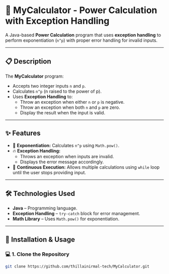 # 🔢 MyCalculator - Power Calculation with Exception Handling

A Java-based **Power Calculation** program that uses **exception handling** to perform exponentiation (`n^p`) with proper error handling for invalid inputs.

---

## 📋 Description
The **MyCalculator** program:
- Accepts two integer inputs `n` and `p`.
- Calculates `n^p` (n raised to the power of p).
- Uses **Exception Handling** to:
  - Throw an exception when either `n` or `p` is negative.
  - Throw an exception when both `n` and `p` are zero.
  - Display the result when the input is valid.

---

## ✨ Features
- 🚀 **Exponentiation:** Calculates `n^p` using `Math.pow()`.
- 🔥 **Exception Handling:** 
  - Throws an exception when inputs are invalid.
  - Displays the error message accordingly.
- 🔁 **Continuous Execution:** Allows multiple calculations using `while` loop until the user stops providing input.

---

## 🛠️ Technologies Used
- **Java** – Programming language.
- **Exception Handling** – `try-catch` block for error management.
- **Math Library** – Uses `Math.pow()` for exponentiation.

---

## 🚀 Installation & Usage

### 💻 **1. Clone the Repository**
```bash
git clone https://github.com/thillainirmal-tech/MyCalculator.git
